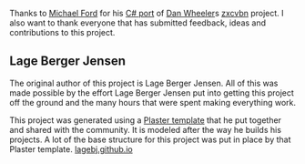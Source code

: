 Thanks to [Michael Ford](https://github.com/mickford) for his [C# port](https://github.com/mickford/zxcvbn-cs) of [Dan Wheeler](https://github.com/lowe)s [zxcvbn](https://github.com/dropbox/zxcvbn) project.
I also want to thank everyone that has submitted feedback, ideas and contributions to this project.

## Lage Berger Jensen

The original author of this project is Lage Berger Jensen. All of this was made possible by the effort Lage Berger Jensen put into getting this project off the ground and the many hours that were spent making everything work.

This project was generated using a [Plaster template](https://github.com/lagebj/PlasterTemplates) that he put together and shared with the community. It is modeled after the way he builds his projects. A lot of the base structure for this project was put in place by that Plaster template. [lagebj.github.io](http://lagebj.github.io)
